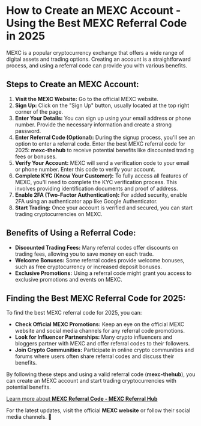 <h1>How to Create an MEXC Account - Using the Best MEXC Referral Code in 2025</h1>
<p>MEXC is a popular cryptocurrency exchange that offers a wide range of digital assets and trading options. Creating an account is a straightforward process, and using a referral code can provide you with various benefits.</p>
<h2>Steps to Create an MEXC Account:</h2>
<ol>
<li><strong>Visit the MEXC Website:</strong> Go to the official MEXC website.</li>
<li><strong>Sign Up:</strong> Click on the "Sign Up" button, usually located at the top right corner of the page.</li>
<li><strong>Enter Your Details:</strong> You can sign up using your email address or phone number. Provide the necessary information and create a strong password.</li>
<li><strong>Enter Referral Code (Optional):</strong> During the signup process, you'll see an option to enter a referral code. Enter the best MEXC referral code for 2025: <strong>mexc-thehub</strong> to receive potential benefits like discounted trading fees or bonuses.</li>
<li><strong>Verify Your Account:</strong> MEXC will send a verification code to your email or phone number. Enter this code to verify your account.</li>
<li><strong>Complete KYC (Know Your Customer):</strong> To fully access all features of MEXC, you'll need to complete the KYC verification process. This involves providing identification documents and proof of address.</li>
<li><strong>Enable 2FA (Two-Factor Authentication):</strong> For added security, enable 2FA using an authenticator app like Google Authenticator.</li>
<li><strong>Start Trading:</strong> Once your account is verified and secured, you can start trading cryptocurrencies on MEXC.</li>
</ol>
<h2>Benefits of Using a Referral Code:</h2>
<ul>
<li><strong>Discounted Trading Fees:</strong> Many referral codes offer discounts on trading fees, allowing you to save money on each trade.</li>
<li><strong>Welcome Bonuses:</strong> Some referral codes provide welcome bonuses, such as free cryptocurrency or increased deposit bonuses.</li>
<li><strong>Exclusive Promotions:</strong> Using a referral code might grant you access to exclusive promotions and events on MEXC.</li>
</ul>
<h2>Finding the Best MEXC Referral Code for 2025:</h2>
<p>To find the best MEXC referral code for 2025, you can:</p>
<ul>
<li><strong>Check Official MEXC Promotions:</strong> Keep an eye on the official MEXC website and social media channels for any referral code promotions.</li>
<li><strong>Look for Influencer Partnerships:</strong> Many crypto influencers and bloggers partner with MEXC and offer referral codes to their followers.</li>
<li><strong>Join Crypto Communities:</strong> Participate in online crypto communities and forums where users often share referral codes and discuss their benefits.</li>
</ul>
<p>By following these steps and using a valid referral code (<strong>mexc-thehub</strong>), you can create an MEXC account and start trading cryptocurrencies with potential benefits.</p>
<a href="https://github.com/CryptoReferralHub/Mexc-Referral-Hub" class="signup-link" target="_blank">
        Learn more about <strong>MEXC Referral Code - MEXC Referral Hub</strong>
        <i class="fas fa-user-plus"></i>
    </a>
<p>For the latest updates, visit the official <strong>MEXC website</strong> or follow their social media channels. 🚀</p>
